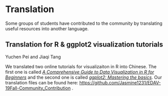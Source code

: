 
# Translation

Some groups of students have contributed to the community by translating useful resources into another language.


## Translation for R & ggplot2 visualization tutorials

Yuchen Pei and Jiaqi Tang

We translated two online tutorials for visualizaiton in R into Chinese. The first one is called [*A Comprehensive Guide to Data Visualization in R for Beginners*](https://towardsdatascience.com/a-guide-to-data-visualisation-in-r-for-beginners-ef6d41a34174) and the second one is called [*ggplot2: Mastering the basics*](http://www.rebeccabarter.com/blog/2017-11-17-ggplot2_tutorial/). Our translation files can be found here: https://github.com/Jasmine1231/EDAV-19Fall-Community_Contribution .
